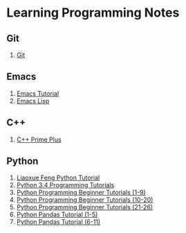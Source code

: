 # Learning Programming Notes
## Git
1. [Git](https://github.com/AdamYuWen/LearningProgramming/blob/master/git.md)
## Emacs
1. [Emacs Tutorial](https://github.com/AdamYuWen/LearningProgramming/blob/master/emacs_tutorial.md)
2. [Emacs Lisp](https://learnxinyminutes.com/docs/elisp/)
## C++
1. [C++ Prime Plus](https://github.com/AdamYuWen/CPP_Primer_Plus)
## Python
1. [Liaoxue Feng Python Tutorial](https://github.com/AdamYuWen/LearningProgramming/blob/master/Liaoxue%20Feng%20Python%20Tutorial%20Exercises.ipynb)
2. [Python 3.4 Programming Tutorials](https://github.com/AdamYuWen/LearningProgramming/blob/master/Python%203.4%20Programming%20Tutorials.ipynb)
3. [Python Programming Beginner Tutorials (1-9)](https://github.com/AdamYuWen/LearningProgramming/blob/master/Python%20Programming%20Beginner%20Tutorials%20(1-9).ipynb)
4. [Python Programming Beginner Tutorials (10-20)](https://github.com/AdamYuWen/LearningProgramming/blob/master/Python%20Programming%20Beginner%20Tutorials%20(10-20).ipynb)
5. [Python Programming Beginner Tutorials (21-26)](https://github.com/AdamYuWen/LearningProgramming/blob/master/Python%20Programming%20Beginner%20Tutorials%20(21-26).ipynb)
6. [Python Pandas Tutorial (1-5)](https://github.com/AdamYuWen/LearningProgramming/blob/master/Python%20Pandas%20Tutorial%20(1-5).ipynb)
6. [Python Pandas Tutorial (6-11)](https://github.com/AdamYuWen/LearningProgramming/blob/master/Python%20Pandas%20Tutorial%20(6-11).ipynb)